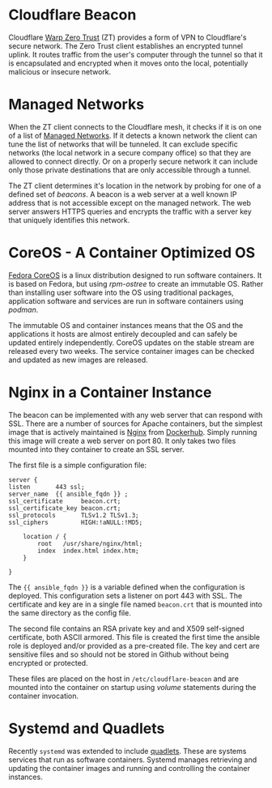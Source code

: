 # Cloudflare Beacon

Cloudflare [Warp Zero Trust](https://developers.cloudflare.com/cloudflare-one/connections/connect-devices/warp/ "Warp Zero Trust") 
(ZT) provides a form of VPN to Cloudflare's secure network.
The Zero Trust client establishes an encrypted tunnel uplink. It routes traffic from
the user's computer through the tunnel so that it is encapsulated and encrypted when
it moves onto the local, potentially malicious or insecure network.

# Managed Networks

When the ZT client connects to the Cloudflare mesh, it checks if it is on one of a list of 
[Managed Networks](https://developers.cloudflare.com/cloudflare-one/connections/connect-devices/warp/configure-warp/managed-networks/ "Managed Networks"). 
If it detects a known network the client can tune the list of
networks that will be tunneled. It can exclude specific networks (the local network in
a secure company office) so that they are allowed to connect directly. Or on a 
properly secure network it can include only those private destinations that are
only accessible through a tunnel.

The ZT client determines it's location in the network by probing for one of a defined
set of *beacons*.  A beacon is a web server at a well known IP address that is not
accessible except on the managed network.  The web server answers HTTPS queries and
encrypts the traffic with a server key that uniquely identifies this network.

# CoreOS - A Container Optimized OS

[Fedora CoreOS](https://fedoraproject.org/coreos/ "Fedora CoreOS") is a linux distribution 
designed to run software containers. It is based on Fedora, but using *rpm-ostree* to create
an immutable OS.  Rather than installing user software into the OS using traditional packages,
application software and services are run in software containers using *podman*.

The immutable OS and container instances means that the OS and the
applications it hosts are almost entirely decoupled and can safely be updated entirely
independently. CoreOS updates on the stable stream are released every two weeks. The service
container images can be checked and updated as new images are released.

# Nginx in a Container Instance

The beacon can be implemented with any web server that can respond with SSL. There are
a number of sources for Apache containers, but the simplest image that is actively maintained
is [Nginx](https://nginx.org "Nginx Official web site") from [Dockerhub](https://hub.docker.com/_/nginx "Nginx Container Image on Dockerhub"). Simply running this image will create a web
server on port 80. It only takes two files mounted into they container to create an SSL
server.

The first file is a simple configuration file:

    server {
    listen       443 ssl;
    server_name  {{ ansible_fqdn }} ;
    ssl_certificate     beacon.crt;
    ssl_certificate_key beacon.crt;
    ssl_protocols       TLSv1.2 TLSv1.3;
    ssl_ciphers         HIGH:!aNULL:!MD5;
    
        location / {
            root   /usr/share/nginx/html;
            index  index.html index.htm;
        }
    
    }

The `{{ ansible_fqdn }}` is a variable defined when the configuration is deployed. 
This configuration sets a listener on port 443 with SSL. The certificate and key are in
a single file named `beacon.crt` that is mounted into the same directory as the config
file.

The second file contains an RSA private key and and X509 self-signed certificate, both
ASCII armored. This file is created the first time the ansible role is deployed and/or
provided as a pre-created file. The key and cert are sensitive files and so should
not be stored in Github without being encrypted or protected.

These files are placed on the host in `/etc/cloudflare-beacon` and are mounted into
the container on startup using *volume* statements during the container invocation.

# Systemd and Quadlets

Recently `systemd` was extended to include [quadlets](https://docs.podman.io/en/latest/markdown/podman-systemd.unit.5.html "Podman Quadlets").
These are systems services that run as
software containers. Systemd manages retrieving and updating the container images
and running and controlling the container instances.

